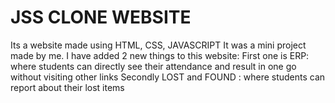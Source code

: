 # JSS CLONE WEBSITE
Its a website made using HTML, CSS, JAVASCRIPT
It was a mini project made by me.
I have added 2 new things to this website:
First one is ERP: where students can directly see their attendance and result in one go without visiting other links
Secondly LOST and FOUND : where students can report about their lost items
